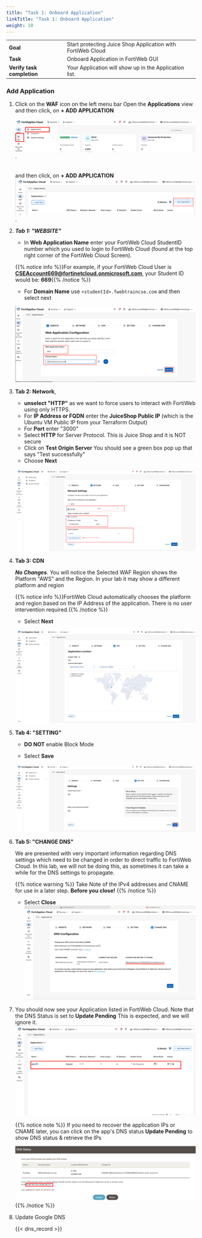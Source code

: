 ```yaml
---
title: "Task 1: Onboard Application"
linkTitle: "Task 1: Onboard Application"
weight: 10
---
```


|                            |    |  
|----------------------------| ----
| **Goal**                   | Start protecting Juice Shop Application with FortiWeb Cloud
| **Task**                   | Onboard Application in FortiWeb GUI
| **Verify task completion** | Your Application will show up in the Application list.

### Add Application

1. Click on the **WAF** icon on the left menu bar Open the **Applications** view   and then click, on **+ ADD APPLICATION** 

    ![Add-Application1](Add-application.png). \
        \
        \
        and then click, on **+ ADD APPLICATION** 
    ![Add-Application2](Add-application-2.png). 
           
          
2. **_Tab 1: "WEBSITE"_** 

   - In **Web Application Name** enter your FortiWeb Cloud StudentID number which you used to login to FortiWeb Cloud (found at the top right corner of the FortiWeb Cloud Screen).   

    {{% notice info %}}For example, if your FortiWeb Cloud User is **CSEAccount669@fortinetcloud.onmicrosoft.com**, your Student ID would be: **669**{{% /notice %}}

   - For **Domain Name** use ```<studentId>.fwebtraincse.com``` and then select next
    
    ![conf-app1](conf-app1.png)

2. **Tab 2: Network**,

   - **unselect "HTTP"** as we want to force users to interact with FortiWeb using only HTTPS.
   - For **IP Address or FQDN** enter the **JuiceShop Public IP** (which is the Ubuntu VM Public IP from your Terraform Output)
   - For **Port** enter "3000"
   - Select **HTTP** for Server Protocol.  This is Juice Shop and it is NOT secure
   - Click on **Test Origin Server**  You should see a green box pop up that says "Test successfully"
   - Choose **Next**
    
    ![Conf-app2](conf-app2.png)

3. **Tab 3: CDN** 

    **_No Changes_**.  You will notice the Selected WAF Region shows the Platform "AWS" and the Region. In your lab it may show a different platform and region  
    
    {{% notice info %}}FortiWeb Cloud automatically chooses the platform and region based on the IP Address of the application.  There is no user intervention required.{{% /notice %}}
    
    - Select **Next**
    
    ![conf-app3](conf-app3.png)

4. **Tab 4: "SETTING"**

   - **DO NOT** enable Block Mode

   - Select **Save**
   
    ![conf-app4](conf-app4.png)

5. **Tab 5: "CHANGE DNS"**

   We are presented with very important information regarding DNS settings which need to be changed in order to direct traffic to FortiWeb Cloud.  In this lab, we will not be doing this, as sometimes it can take a while for the DNS settings to propagate.  

   {{% notice warning %}} 
   Take Note of the IPv4 addresses and CNAME for use in a later step.  **Before you close!**
   {{% /notice %}}

   - Select **Close**
   ![conf-app5](conf-app5.png)

6. You should now see your Application listed in FortiWeb Cloud.  Note that the DNS Status is set to **Update Pending** This is expected, and we will ignore it.
    ![conf-app6](conf-app6.png)

   {{% notice note %}} If you need to recover the application IPs or CNAME later, you can click on the app's DNS status **Update Pending** to show DNS status & retrieve the IPs

   ![](app-ips.png)
   {{% /notice %}}

7. Update Google DNS

    {{< dns_record >}}
